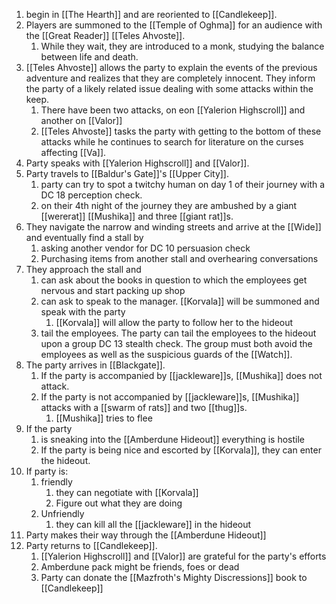 1. begin in [[The Hearth]] and are reoriented to [[Candlekeep]].
2. Players are summoned to the [[Temple of Oghma]] for an audience with the [[Great Reader]] [[Teles Ahvoste]].
	1. While they wait, they are introduced to a monk, studying the balance between life and death.
3. [[Teles Ahvoste]] allows the party to explain the events of the previous adventure and realizes that they are completely innocent. They inform the party of a likely related issue dealing with some attacks within the keep.
	1. There have been two attacks, on eon [[Yalerion Highscroll]] and another on [[Valor]]
	2. [[Teles Ahvoste]] tasks the party with getting to the bottom of these attacks while he continues to search for literature on the curses affecting [[Va]].
4. Party speaks with [[Yalerion Highscroll]] and [[Valor]].
5. Party travels to [[Baldur's Gate]]'s [[Upper City]].
	1. party can try to spot a twitchy human on day 1 of their journey with a DC 18 perception check.
	2. on their 4th night of the journey they are ambushed by a giant [[wererat]] [[Mushika]] and three [[giant rat]]s.
6. They navigate the narrow and winding streets and arrive at the [[Wide]] and eventually find a stall by
	1. asking another vendor for DC 10 persuasion check
	2. Purchasing items from another stall and overhearing conversations
7.  They approach the stall and 
	1. can ask about the books in question to which the employees get nervous and start packing up shop
	2. can ask to speak to the manager. [[Korvala]] will be summoned and speak with the party
		1. [[Korvala]] will allow the party to follow her to the hideout
	3. tail the employees. The party can tail the employees to the hideout upon a group DC 13 stealth check. The group must both avoid the employees as well as the suspicious guards of the [[Watch]].
8. The party arrives in [[Blackgate]].
	1. If the party is accompanied by [[jackleware]]s, [[Mushika]] does not attack.
	2. If the party is not accompanied by [[jackleware]]s, [[Mushika]] attacks with a [[swarm of rats]] and two [[thug]]s.
		1. [[Mushika]] tries to flee
9. If the party
	1. is sneaking into the [[Amberdune Hideout]] everything is hostile
	2. If the party is being nice and escorted by [[Korvala]], they can enter the hideout.
10. If party is:
	1. friendly
		1. they can negotiate with [[Korvala]]
		2. Figure out what they are doing
	2. Unfriendly
		1. they can kill all the [[jackleware]] in the hideout
11. Party makes their way through the [[Amberdune Hideout]]
12. Party returns to [[Candlekeep]].
	1. [[Yalerion Highscroll]] and [[Valor]] are grateful for the party's efforts
	2. Amberdune pack might be friends, foes or dead
	3. Party can donate the [[Mazfroth's Mighty Discressions]] book to [[Candlekeep]]